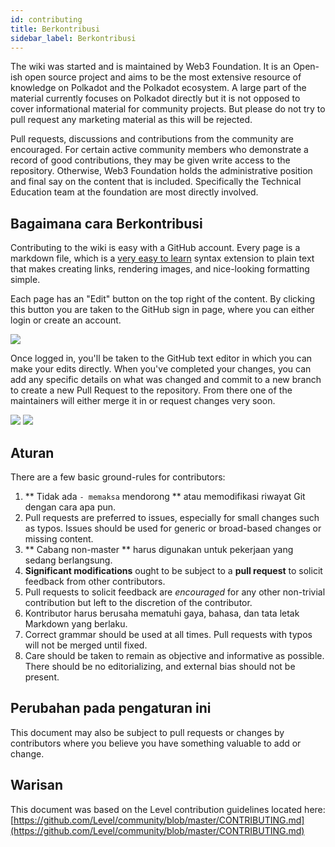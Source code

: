 ```yaml
---
id: contributing
title: Berkontribusi
sidebar_label: Berkontribusi
---
```


The wiki was started and is maintained by Web3 Foundation. It is an Open-ish open source project and aims to be the most extensive resource of knowledge on Polkadot and the Polkadot ecosystem. A large part of the material currently focuses on Polkadot directly but it is not opposed to cover informational material for community projects. But please do not try to pull request any marketing material as this will be rejected.

Pull requests, discussions and contributions from the community are encouraged. For certain active community members who demonstrate a record of good contributions, they may be given write access to the repository. Otherwise, Web3 Foundation holds the administrative position and final say on the content that is included. Specifically the Technical Education team at the foundation are most directly involved.

## Bagaimana cara Berkontribusi

Contributing to the wiki is easy with a GitHub account. Every page is a markdown file, which is a [very easy to learn](https://guides.github.com/features/mastering-markdown/) syntax extension to plain text that makes creating links, rendering images, and nice-looking formatting simple.

Each page has an "Edit" button on the top right of the content. By clicking this button you are taken to the GitHub sign in page, where you can either login or create an account.

![](assets/edit_button.png)

Once logged in, you'll be taken to the GitHub text editor in which you can make your edits directly. When you've completed your changes, you can add any specific details on what was changed and commit to a new branch to create a new Pull Request to the repository. From there one of the maintainers will either merge it in or request changes very soon.

![](assets/contributing.png) ![](assets/creating-pull-request.png)

## Aturan

There are a few basic ground-rules for contributors:

1. ** Tidak ada ` - memaksa ` mendorong ** atau memodifikasi riwayat Git dengan cara apa pun.
2. Pull requests are preferred to issues, especially for small changes such as typos. Issues should be used for generic or broad-based changes or missing content.
3. ** Cabang non-master ** harus digunakan untuk pekerjaan yang sedang berlangsung.
4. **Significant modifications** ought to be subject to a **pull request** to solicit feedback from other contributors.
5. Pull requests to solicit feedback are _encouraged_ for any other non-trivial contribution but left to the discretion of the contributor.
6. Kontributor harus berusaha mematuhi gaya, bahasa, dan tata letak Markdown yang berlaku.
7. Correct grammar should be used at all times. Pull requests with typos will not be merged until fixed.
8. Care should be taken to remain as objective and informative as possible. There should be no editorializing, and external bias should not be present.

## Perubahan pada pengaturan ini

This document may also be subject to pull requests or changes by contributors where you believe you have something valuable to add or change.

## Warisan

This document was based on the Level contribution guidelines located here: [https://github.com/Level/community/blob/master/CONTRIBUTING.md](https://github.com/Level/community/blob/master/CONTRIBUTING.md)
